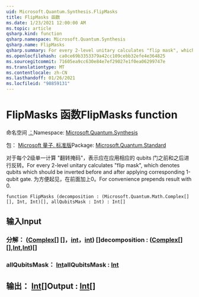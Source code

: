 ```yaml
---
uid: Microsoft.Quantum.Synthesis.FlipMasks
title: FlipMasks 函数
ms.date: 1/23/2021 12:00:00 AM
ms.topic: article
qsharp.kind: function
qsharp.namespace: Microsoft.Quantum.Synthesis
qsharp.name: FlipMasks
qsharp.summary: For every 2-level unitary calculates "flip mask", which denotes qubits which should be inverted before and after applying corresponding 1-qubit gate. For convenience prepends result with 0.
ms.openlocfilehash: ca0ce69b3353379a42cc109cebb32efe4e364825
ms.sourcegitcommit: 71605ea9cc630e84e7ef29027e1f0ea06299747e
ms.translationtype: MT
ms.contentlocale: zh-CN
ms.lasthandoff: 01/26/2021
ms.locfileid: "98859131"
---
```

# <a name="flipmasks-function"></a><span data-ttu-id="2da68-102">FlipMasks 函数</span><span class="sxs-lookup"><span data-stu-id="2da68-102">FlipMasks function</span></span>

<span data-ttu-id="2da68-103">命名空间 [：](xref:Microsoft.Quantum.Synthesis)</span><span class="sxs-lookup"><span data-stu-id="2da68-103">Namespace: [Microsoft.Quantum.Synthesis](xref:Microsoft.Quantum.Synthesis)</span></span>

<span data-ttu-id="2da68-104">包： [Microsoft 量子. 标准版](https://nuget.org/packages/Microsoft.Quantum.Standard)</span><span class="sxs-lookup"><span data-stu-id="2da68-104">Package: [Microsoft.Quantum.Standard](https://nuget.org/packages/Microsoft.Quantum.Standard)</span></span>


<span data-ttu-id="2da68-105">对于每个2级单一计算 "翻转掩码"，表示应在应用相应的 qubits 门之前和之后进行反转。</span><span class="sxs-lookup"><span data-stu-id="2da68-105">For every 2-level unitary calculates "flip mask", which denotes qubits which should be inverted before and after applying corresponding 1-qubit gate.</span></span>
<span data-ttu-id="2da68-106">为方便起见，在前面加上0。</span><span class="sxs-lookup"><span data-stu-id="2da68-106">For convenience prepends result with 0.</span></span>

```qsharp
function FlipMasks (decomposition : (Microsoft.Quantum.Math.Complex[][], Int, Int)[], allQubitsMask : Int) : Int[]
```


## <a name="input"></a><span data-ttu-id="2da68-107">输入</span><span class="sxs-lookup"><span data-stu-id="2da68-107">Input</span></span>

### <a name="decomposition--complexintint"></a><span data-ttu-id="2da68-108">分解： ([Complex](xref:Microsoft.Quantum.Math.Complex)[] []，[int](xref:microsoft.quantum.lang-ref.int)，[int](xref:microsoft.quantum.lang-ref.int)) []</span><span class="sxs-lookup"><span data-stu-id="2da68-108">decomposition : ([Complex](xref:Microsoft.Quantum.Math.Complex)[][],[Int](xref:microsoft.quantum.lang-ref.int),[Int](xref:microsoft.quantum.lang-ref.int))[]</span></span>




### <a name="allqubitsmask--int"></a><span data-ttu-id="2da68-109">allQubitsMask： [Int](xref:microsoft.quantum.lang-ref.int)</span><span class="sxs-lookup"><span data-stu-id="2da68-109">allQubitsMask : [Int](xref:microsoft.quantum.lang-ref.int)</span></span>





## <a name="output--int"></a><span data-ttu-id="2da68-110">输出： [Int](xref:microsoft.quantum.lang-ref.int)[]</span><span class="sxs-lookup"><span data-stu-id="2da68-110">Output : [Int](xref:microsoft.quantum.lang-ref.int)[]</span></span>

